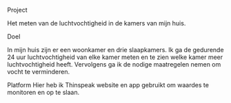 Project

Het meten van de luchtvochtigheid in de kamers van mijn huis. 

Doel

In mijn huis zijn er een woonkamer en drie slaapkamers. Ik ga de gedurende 24 uur luchtvochtigheid van elke kamer meten en te zien welke kamer meer luchtvochtigheid heeft. Vervolgens ga ik de nodige maatregelen nemen om vocht te verminderen.

Platform
Hier heb ik Thinspeak website en app gebruikt om waardes te monitoren en op te slaan.
